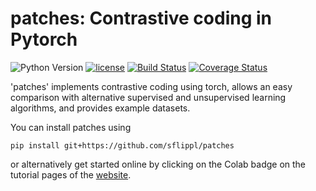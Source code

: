 # patches: Contrastive coding in Pytorch

![Python Version](https://img.shields.io/badge/python-3.6%20%7C%203.7%20%7C%203.7--dev-blue)
[![license](https://img.shields.io/github/license/mashape/apistatus.svg?maxAge=2592000)](https://github.com/sflippl/predicode/blob/master/LICENSE)
[![Build Status](https://travis-ci.com/sflippl/patches.svg?token=29zpy5Q2m7UyeivkA9x5&branch=master)](https://travis-ci.com/sflippl/patches) 
[![Coverage Status](https://coveralls.io/repos/github/sflippl/patches/badge.svg?branch=master)](https://coveralls.io/github/sflippl/patches?branch=master)

'patches' implements contrastive coding using torch, allows an easy comparison
with alternative supervised and unsupervised learning algorithms, and provides
example datasets.

You can install patches using

```
pip install git+https://github.com/sflippl/patches
```

or alternatively get started online by clicking on the Colab badge on the
tutorial pages of the [website](https://sflippl.github.io/patches).
